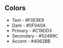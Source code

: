 ## Colors
- Text - #F0E9E9
- Dark - #0F0A0A
- Primary - #C19DD3
- Secondary - #52489C
- Accent - #4062BB
